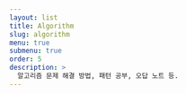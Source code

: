 ```yaml
---
layout: list
title: Algorithm
slug: algorithm
menu: true
submenu: true
order: 5
description: >
  알고리즘 문제 해결 방법, 패턴 공부, 오답 노트 등.
---
```

